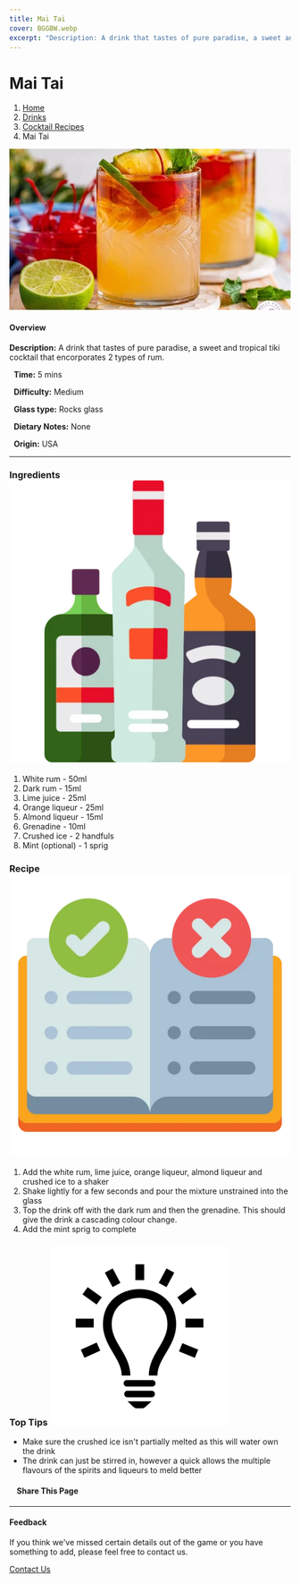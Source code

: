 ```yaml
---
title: Mai Tai
cover: BGGBW.webp
excerpt: "Description: A drink that tastes of pure paradise, a sweet and tropical tiki cocktail that encorporates 2 types of rum."
---
```


# Mai Tai

1.  [Home](/)
2.  [Drinks](drinks)
3.  [Cocktail Recipes](drinks/cocktailrecipes)
4.  Mai Tai

![](/images/mai-tai.webp)

#### Overview

**Description:** A drink that tastes of pure paradise, a sweet and tropical tiki cocktail that encorporates 2 types of rum.

  **Time:** 5 mins

  **Difficulty:** Medium

  **Glass type:** Rocks glass

  **Dietary Notes:** None

  **Origin:** USA

* * *

### Ingredients ![target](/images/liquor.webp)

1.  White rum - 50ml
2.  Dark rum - 15ml
3.  Lime juice - 25ml
4.  Orange liqueur - 25ml
5.  Almond liqueur - 15ml
6.  Grenadine - 10ml
7.  Crushed ice - 2 handfuls
8.  Mint (optional) - 1 sprig

### Recipe ![target](/images/rules.webp)

1.  Add the white rum, lime juice, orange liqueur, almond liqueur and crushed ice to a shaker
2.  Shake lightly for a few seconds and pour the mixture unstrained into the glass
3.  Top the drink off with the dark rum and then the grenadine. This should give the drink a cascading colour change.
4.  Add the mint sprig to complete

### Top Tips ![target](/images/lightbulb.webp)

-   Make sure the crushed ice isn't partially melted as this will water own the drink
-   The drink can just be stirred in, however a quick allows the multiple flavours of the spirits and liqueurs to meld better

####     Share This Page

[](https://www.facebook.com/sharer/sharer.php?u=beergogglegames.co.uk/Drinks/CocktailRecipes/mai-tai)[](https://www.instagram.com/direct/new/)[](https://twitter.com/intent/tweet?url=beergogglegames.co.uk/Drinks/CocktailRecipes/mai-tai)

* * *

#### Feedback

If you think we've missed certain details out of the game or you have something to add, please feel free to contact us.

  
  
  
[Contact Us](contact)
